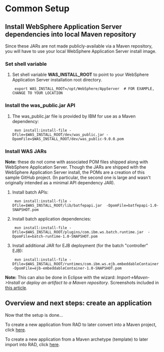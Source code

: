 # Common Setup

## Install WebSphere Application Server dependencies into local Maven repository

Since these JARs are not made publicly-available via a Maven repository, you will have to use your local WebSphere Application Server install image.

### Set shell variable
1. Set shell variable **WAS\_INSTALL\_ROOT** to point to your WebSphere Application Server installation root directory.

    	export WAS_INSTALL_ROOT=/opt/WebSphere/AppServer  # FOR EXAMPLE, CHANGE TO YOUR LOCATION

### Install the **was\_public.jar** API

1. The was_public.jar file is provided by IBM for use as a Maven dependency: 

    	mvn install:install-file -Dfile=$WAS_INSTALL_ROOT/dev/was_public.jar -DpomFile=$WAS_INSTALL_ROOT/dev/was_public-9.0.0.pom

### Install  WAS JARs 

**Note:** these do not come with associated POM files shipped along with WebSphere Application Server.  Though the JARs are shipped with the WebSphere Application Server install, the POMs are a creation of this sample GitHub project.  (In particular, the second one is large and wasn't originally intended as a minimal API dependency JAR). 

1. Install batch APIs:

		mvn install:install-file -Dfile=$WAS_INSTALL_ROOT/lib/batfepapi.jar  -DpomFile=batfepapi-1.0-SNAPSHOT.pom

1. Install batch application dependencies:

		mvn install:install-file -Dfile=$WAS_INSTALL_ROOT/plugins/com.ibm.ws.batch.runtime.jar  -DpomFile=batch-runtime-1.0-SNAPSHOT.pom

1. Install additional JAR for EJB deployment (for the batch "controller" EJB):
 
    	mvn install:install-file -Dfile=$WAS_INSTALL_ROOT/runtimes/com.ibm.ws.ejb.embeddableContainer_9.0.jar -DpomFile=ejb-embeddableContainer-1.0-SNAPSHOT.pom 

**Note:** This can also be done in Eclipse with the wizard: *Import->Maven->Install or deploy an artifact to a Maven repository*.  Screenshots included in [this article](https://www.ibm.com/support/knowledgecenter/was_beta/com.ibm.websphere.wdt.doc/topics/install_server_apis.htm).

## Overview and next steps: create an application

Now that the setup is done...

To create a new application from RAD to later convert into a Maven project, click [here](create-rad-app.md). 

To create a new application from a Maven archetype (template) to later import into RAD, click [here](create-maven-app.md).


